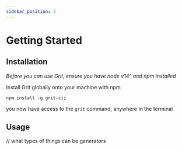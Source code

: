 ```yaml
---
sidebar_position: 2
---
```


# Getting Started

## Installation

*Before you can use Grit, ensure you have node v14^ and npm installed*

Install Grit globally onto your machine with npm
```
npm install -g grit-cli
```
you now have access to the `grit` command, anywhere in the terminal

## Usage



// what types of things can be generators

